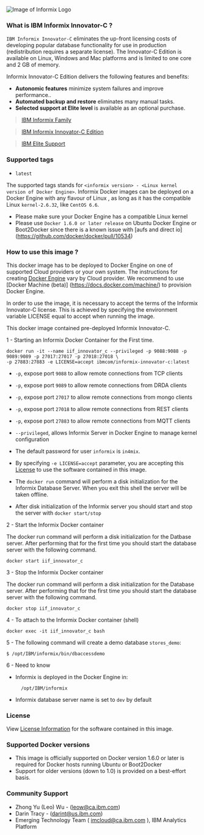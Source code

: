  
![Image of Informix Logo](https://s3.amazonaws.com/ibm.products.us-east-1/informix/informix-logo.jpg)

### What is  IBM Informix Innovator-C ?

```IBM Informix Innovator-C```  eliminates the up-front licensing costs of developing popular database functionality for use in production (redistribution requires a separate license). The Innovator-C Edition is available on Linux, Windows and Mac platforms and is limited to one core and 2 GB of memory.

Informix Innovator-C Edition delivers the following features and benefits:

* __Autonomic features__ minimize system failures and improve performance..
* __Automated backup and restore__ eliminates many manual tasks.
* __Selected support at Elite level__ is available as an optional purchase.

>[IBM Informix Family](http://www-03.ibm.com/software/products/en/informix-family)

>[IBM Informix Innovator-C Edition ](http://www-03.ibm.com/software/products/en/infoinnoedit)

>[IBM Elite Support](http://www-01.ibm.com/support/docview.wss?rs=630&uid=swg21431136)


### Supported tags

*  ```latest``` 

The supported tags stands for ```<informix version> - <Linux kernel version of Docker Engine>```.
Informix Docker images can be deployed on a Docker Engine with any flavour of Linux , as long as it has the compatible Linux  ```kernel-2.6.32```, like ```CentOS 6.6```.

* Please make sure your Docker Engine has a compatible Linux kernel
* Please use ```Docker 1.6.0 or later release``` on Ubuntu Docker Engine or Boot2Docker since there is a known issue with [aufs and direct io] (https://github.com/docker/docker/pull/10534)

### **How to use this image** ?
This docker image has to be deployed to Docker Engine on one of supported Cloud providers or your own system. The instructions for creating [Docker Engine](https://www.docker.com/whatisdocker/) vary by Cloud provider. We recommend to use [Docker Machine (beta)] (https://docs.docker.com/machine/)  to provision Docker Engine.

In order to use the image, it is necessary to accept the terms of the Informix Innovator-C license. This is achieved by specifying the environment variable LICENSE equal to accept when running the image.

This docker image contained pre-deployed Informix Innovator-C.

1 - Starting an Informix Docker Container for the First time.

```shell
docker run -it --name iif_innovator_c --privileged -p 9088:9088 -p 9089:9089 -p 27017:27017 -p 27018:27018 \
-p 27883:27883 -e LICENSE=accept ibmcom/informix-innovator-c:latest
```
*  ```-p```,  expose port ```9088``` to allow remote connections from TCP clients
*  ```-p```,  expose port ```9089``` to allow remote connections from DRDA clients
*  ```-p```,  expose port ```27017``` to allow remote connections from mongo clients
*  ```-p```,  expose port ```27018``` to allow remote connections from REST clients
*  ```-p```,  expose port ```27883``` to allow remote connections from MQTT clients
*  ```--privileged```,  allows Informix Server in Docker Engine to manage kernel configuration
* The default password for user ```informix``` is ```in4mix```.
* By specifying ```-e LICENSE=accept``` parameter, you are accepting this [License](http://www-03.ibm.com/software/sla/sladb.nsf/displaylis/4BBCF42D722EB70685257D8F007B6A44?OpenDocument)  to use the software contained in this image.

* The ```docker run``` command will perform a disk initialization for the Informix Database Server.  When you exit this shell the server will be 
taken offline.   

* After disk initialization of the Informix server you should start and stop the server with ```docker start/stop```


2 - Start the Informix Docker container

The docker run command will perform a disk initialization for the Datbase server.  After performing that for the first time you should start the database server with the following command.

```shell
docker start iif_innovator_c
```


3 - Stop the Informix Docker container

The docker run command will perform a disk initialization for the Database server.  After performing that for the first time you should start the database server with the following command.

```shell
docker stop iif_innovator_c
```

4 - To attach to the Informix Docker container (shell)

```shell
docker exec -it iif_innovator_c bash
```

5 - The following command will create a demo database ```stores_demo```:

```shell
$ /opt/IBM/informix/bin/dbaccessdemo
```

6 - Need to know

* Informix is deployed in the Docker Engine in:

    ```shell
      /opt/IBM/informix
    ```

* Informix database server name is  set to ```dev``` by default


### License

View [License Information](http://www-03.ibm.com/software/sla/sladb.nsf/displaylis/4BBCF42D722EB70685257D8F007B6A44?OpenDocument)  for the software contained in this image.

### Supported Docker versions

- This image is officially supported on Docker version 1.6.0 or later is required for Docker hosts running Ubuntu or Boot2Docker
- Support for older versions (down to 1.0) is provided on a best-effort basis.

### Community Support
- Zhong Yu (Leo) Wu  -  (leow@ca.ibm.com)
- Darin Tracy -  (darint@us.ibm.com)
- Emerging Technology Team ( imcloud@ca.ibm.com ), IBM Analytics Platform
